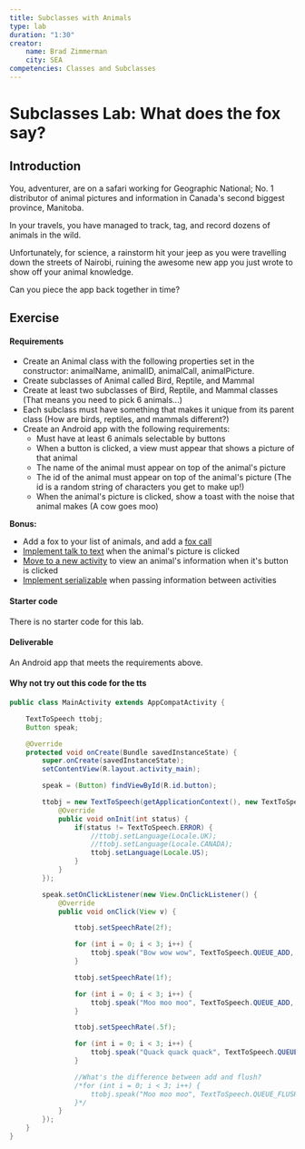 ```yaml
---
title: Subclasses with Animals
type: lab
duration: "1:30"
creator:
    name: Brad Zimmerman
    city: SEA
competencies: Classes and Subclasses
---
```


# Subclasses Lab: What does the fox say?

## Introduction

You, adventurer, are on a safari working for Geographic National; No. 1 distributor of animal pictures and information in Canada's second biggest province, Manitoba.

In your travels, you have managed to track, tag, and record dozens of animals in the wild. 

Unfortunately, for science, a rainstorm hit your jeep as you were travelling down the streets of Nairobi, ruining the awesome new app you just wrote to show off your animal knowledge. 

Can you piece the app back together in time?


## Exercise

#### Requirements

- Create an Animal class with the following properties set in the constructor: animalName, animalID, animalCall, animalPicture.
- Create subclasses of Animal called Bird, Reptile, and Mammal
- Create at least two subclasses of Bird, Reptile, and Mammal classes (That means you need to pick 6 animals...)
- Each subclass must have something that makes it unique from its parent class (How are birds, reptiles, and mammals different?)
- Create an Android app with the following requirements:
    - Must have at least 6 animals selectable by buttons
    - When a button is clicked, a view must appear that shows a picture of that animal
    - The name of the animal must appear on top of the animal's picture
    - The id of the animal must appear on top of the animal's picture (The id is a random string of characters you get to make up!)
    - When the animal's picture is clicked, show a toast with the noise that animal makes (A cow goes moo)

**Bonus:**
- Add a fox to your list of animals, and add a [fox call](https://www.youtube.com/watch?v=jofNR_WkoCE)
- [Implement talk to text](https://developer.android.com/reference/android/speech/tts/TextToSpeech.html) when the animal's picture is clicked
- [Move to a new activity](https://bradzzz.gitbooks.io/android-sea/content/03-activities-views/02-intent-to-goto-activity.html) to view an animal's information when it's button is clicked
- [Implement serializable](https://www.javacodegeeks.com/2014/01/android-tutorial-two-methods-of-passing-object-by-intent-serializableparcelable.html) when passing information between activities

#### Starter code

There is no starter code for this lab.

#### Deliverable

An Android app that meets the requirements above.

#### Why not try out this code for the tts

```java
public class MainActivity extends AppCompatActivity {

    TextToSpeech ttobj;
    Button speak;

    @Override
    protected void onCreate(Bundle savedInstanceState) {
        super.onCreate(savedInstanceState);
        setContentView(R.layout.activity_main);

        speak = (Button) findViewById(R.id.button);

        ttobj = new TextToSpeech(getApplicationContext(), new TextToSpeech.OnInitListener() {
            @Override
            public void onInit(int status) {
                if(status != TextToSpeech.ERROR) {
                    //ttobj.setLanguage(Locale.UK);
                    //ttobj.setLanguage(Locale.CANADA);
                    ttobj.setLanguage(Locale.US);
                }
            }
        });

        speak.setOnClickListener(new View.OnClickListener() {
            @Override
            public void onClick(View v) {

                ttobj.setSpeechRate(2f);

                for (int i = 0; i < 3; i++) {
                    ttobj.speak("Bow wow wow", TextToSpeech.QUEUE_ADD, null, "123ABC");
                }

                ttobj.setSpeechRate(1f);

                for (int i = 0; i < 3; i++) {
                    ttobj.speak("Moo moo moo", TextToSpeech.QUEUE_ADD, null, "123ABC");
                }

                ttobj.setSpeechRate(.5f);

                for (int i = 0; i < 3; i++) {
                    ttobj.speak("Quack quack quack", TextToSpeech.QUEUE_ADD, null, "123ABC");
                }

                //What's the difference between add and flush?
                /*for (int i = 0; i < 3; i++) {
                    ttobj.speak("Moo moo moo", TextToSpeech.QUEUE_FLUSH, null, "123ABC");
                }*/
            }
        });
    }
}
```
